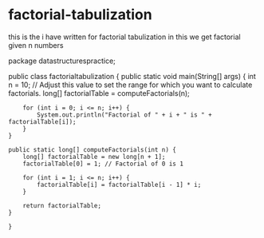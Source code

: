 # factorial-tabulization
this is the i have written for factorial tabulization in this we get factorial given n numbers

package datastructurespractice;

public class factorialtabulization {
	public static void main(String[] args) {
		int n = 10; // Adjust this value to set the range for which you want to calculate factorials.
        long[] factorialTable = computeFactorials(n);

        for (int i = 0; i <= n; i++) {
            System.out.println("Factorial of " + i + " is " + factorialTable[i]);
        }
    }

    public static long[] computeFactorials(int n) {
        long[] factorialTable = new long[n + 1];
        factorialTable[0] = 1; // Factorial of 0 is 1

        for (int i = 1; i <= n; i++) {
            factorialTable[i] = factorialTable[i - 1] * i;
        }

        return factorialTable;
    }

	}
